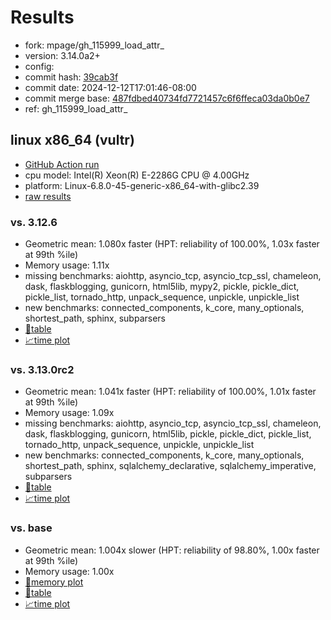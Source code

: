 # Results

- fork: mpage/gh_115999_load_attr_
- version: 3.14.0a2+
- config: 
- commit hash: [39cab3f](https://github.com/mpage/cpython/commit/39cab3f)
- commit date: 2024-12-12T17:01:46-08:00
- commit merge base: [487fdbed40734fd7721457c6f6ffeca03da0b0e7](https://github.com/python/cpython/commit/487fdbed40734fd7721457c6f6ffeca03da0b0e7)
- ref: gh_115999_load_attr_

## linux x86_64 (vultr)

- [GitHub Action run](https://github.com/facebookexperimental/free-threading-benchmarking/actions/runs/12310924982)
- cpu model: Intel(R) Xeon(R) E-2286G CPU @ 4.00GHz
- platform: Linux-6.8.0-45-generic-x86_64-with-glibc2.39
- [raw results](bm-20241212-vultr-x86_64-mpage-gh_115999_load_attr_-3.14.0a2%2B-39cab3f.json)

### vs. 3.12.6

- Geometric mean: 1.080x faster (HPT: reliability of 100.00%, 1.03x faster at 99th %ile)
- Memory usage: 1.11x
- missing benchmarks: aiohttp, asyncio_tcp, asyncio_tcp_ssl, chameleon, dask, flaskblogging, gunicorn, html5lib, mypy2, pickle, pickle_dict, pickle_list, tornado_http, unpack_sequence, unpickle, unpickle_list
- new benchmarks: connected_components, k_core, many_optionals, shortest_path, sphinx, subparsers
- [📄table](bm-20241212-vultr-x86_64-mpage-gh_115999_load_attr_-3.14.0a2%2B-39cab3f-vs-3.12.6.md)
- [📈time plot](bm-20241212-vultr-x86_64-mpage-gh_115999_load_attr_-3.14.0a2%2B-39cab3f-vs-3.12.6.svg)

### vs. 3.13.0rc2

- Geometric mean: 1.041x faster (HPT: reliability of 100.00%, 1.01x faster at 99th %ile)
- Memory usage: 1.09x
- missing benchmarks: aiohttp, asyncio_tcp, asyncio_tcp_ssl, chameleon, dask, flaskblogging, gunicorn, html5lib, pickle, pickle_dict, pickle_list, tornado_http, unpack_sequence, unpickle, unpickle_list
- new benchmarks: connected_components, k_core, many_optionals, shortest_path, sphinx, sqlalchemy_declarative, sqlalchemy_imperative, subparsers
- [📄table](bm-20241212-vultr-x86_64-mpage-gh_115999_load_attr_-3.14.0a2%2B-39cab3f-vs-3.13.0rc2.md)
- [📈time plot](bm-20241212-vultr-x86_64-mpage-gh_115999_load_attr_-3.14.0a2%2B-39cab3f-vs-3.13.0rc2.svg)

### vs. base

- Geometric mean: 1.004x slower (HPT: reliability of 98.80%, 1.00x faster at 99th %ile)
- Memory usage: 1.00x
- [🧠memory plot](bm-20241212-vultr-x86_64-mpage-gh_115999_load_attr_-3.14.0a2%2B-39cab3f-vs-base-mem.svg)
- [📄table](bm-20241212-vultr-x86_64-mpage-gh_115999_load_attr_-3.14.0a2%2B-39cab3f-vs-base.md)
- [📈time plot](bm-20241212-vultr-x86_64-mpage-gh_115999_load_attr_-3.14.0a2%2B-39cab3f-vs-base.svg)


